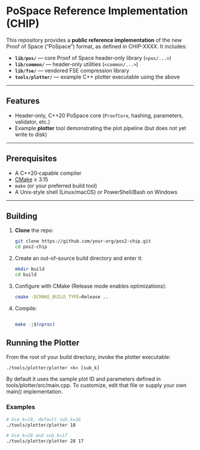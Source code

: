 # PoSpace Reference Implementation (CHIP)

This repository provides a **public reference implementation** of the new Proof of Space (“PoSpace”) format, as defined in CHIP-XXXX. It includes:

- **`lib/pos/`** — core Proof of Space header‑only library (`<pos/...>`)
- **`lib/common/`** — header‑only utilities (`<common/...>`)
- **`lib/fse/`** — vendored FSE compression library
- **`tools/plotter/`** — example C++ plotter executable using the above

---

## Features

- Header‑only, C++20 PoSpace core (`ProofCore`, hashing, parameters, validator, etc.)
- Example **plotter** tool demonstrating the plot pipeline (but does not yet write to disk)

---

## Prerequisites

- A C++20‑capable compiler
- [CMake](https://cmake.org/) ≥ 3.15
- `make` (or your preferred build tool)
- A Unix‑style shell (Linux/macOS) or PowerShell/Bash on Windows

---

## Building

1. **Clone** the repo:
   ```bash
   git clone https://github.com/your-org/pos2-chip.git
   cd pos2-chip
   ```

2. Create an out-of-source build directory and enter it:

    ```bash
    mkdir build
    cd build
    ```

3. Configure with CMake (Release mode enables optimizations):
    ```bash
    cmake -DCMAKE_BUILD_TYPE=Release ..
    ```
4. Compile:
    ```bash

    make -j$(nproc)
    ```

## Running the Plotter

From the root of your build directory, invoke the plotter executable:

```
./tools/plotter/plotter <k> [sub_k]
```

By default it uses the sample plot ID and parameters defined in tools/plotter/src/main.cpp. To customize, edit that file or supply your own main() implementation.

### Examples

```bash
# Use k=18, default sub_k=16
./tools/plotter/plotter 18

# Use k=28 and sub_k=17
./tools/plotter/plotter 28 17
```